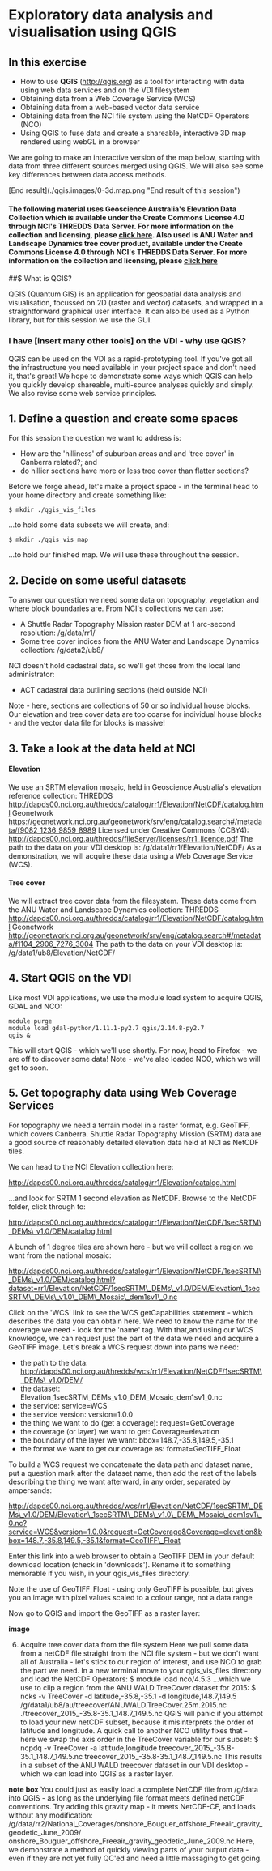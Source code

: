 # Exploratory data analysis and visualisation using QGIS

## In this exercise
    
- How to use **QGIS** (http://qgis.org) as a tool for interacting with data using web data services and on the VDI filesystem
- Obtaining data from a Web Coverage Service (WCS)
- Obtaining data from a web-based vector data service
- Obtaining data from the NCI file system using the NetCDF Operators (NCO)
- Using QGIS to fuse data and create a shareable, interactive 3D map rendered using webGL in a browser

We are going to make an interactive version of the map below, starting with data from three different sources merged using QGIS. We will also see some key differences between data access methods.

[End result](./qgis.images/0-3d.map.png \"End result of this session\")

#### The following material uses Geoscience Australia's Elevation Data Collection which is available under the Create Commons License 4.0 through NCI's THREDDS Data Server. For more information on the collection and licensing, please [click here](https://geonetwork.nci.org.au/geonetwork/srv/eng/catalog.search#/metadata/f9082_1236_9859_8989). Also used is ANU Water and Landscape Dynamics tree cover product, available under the Create Commons License 4.0 through NCI's THREDDS Data Server. For more information on the collection and licensing, please [click here](http://geonetwork.nci.org.au/geonetwork/srv/eng/catalog.search#/metadata/f1104_2906_7276_3004)


##$ What is QGIS?

QGIS (Quantum GIS) is an application for geospatial data analysis and visualisation, focussed on 2D (raster and vector) datasets, and wrapped in a straightforward graphical user interface. It can also be used as a Python library, but for this session we use the GUI.

### I have [insert many other tools] on the VDI - why use QGIS?

QGIS can be used on the VDI as a rapid-prototyping tool. If you've got all the infrastructure you need available in your project space and don't need it, that's great!
We hope to demonstrate some ways which QGIS can help you quickly develop shareable, multi-source analyses quickly and simply. We also revise some web service principles.

## 1. Define a question and create some spaces

For this session the question we want to address is:

- How are the 'hilliness' of suburban areas and and 'tree cover' in Canberra related?; and 
- do hillier sections have more or less tree cover than flatter sections?

Before we forge ahead, let's make a project space - in the terminal head to your home directory and create something like:

```$ mkdir ./qgis_vis_files```

...to hold some data subsets we will create, and:

```$ mkdir ./qgis_vis_map```

...to hold our finished map. We will use these throughout the session.

## 2. Decide on some useful datasets

To answer our question we need some data on topography, vegetation and where block boundaries are.
From NCI's collections we can use:
- A Shuttle Radar Topography Mission raster DEM at 1 arc-second resolution: /g/data/rr1/
- Some tree cover indices from the ANU Water and Landscape Dynamics collection: /g/data2/ub8/

NCI doesn't hold cadastral data, so we'll get those from the local land administrator:
- ACT cadastral data outlining sections (held outside NCI)

Note - here, sections are collections of 50 or so individual house blocks. Our elevation and tree cover data are too coarse for individual house blocks - and the vector data file for blocks is massive!

## 3. Take a look at the data held at NCI

#### Elevation

We use an SRTM elevation mosaic, held in Geoscience Australia's elevation reference collection:
THREDDS
http://dapds00.nci.org.au/thredds/catalog/rr1/Elevation/NetCDF/catalog.html
Geonetwork
https://geonetwork.nci.org.au/geonetwork/srv/eng/catalog.search#/metadata/f9082_1236_9859_8989
Licensed under Creative Commons (CCBY4): http://dapds00.nci.org.au/thredds/fileServer/licenses/rr1_licence.pdf
The path to the data on your VDI desktop is:
/g/data1/rr1/Elevation/NetCDF/
As a demonstration, we will acquire these data using a Web Coverage Service (WCS).


#### Tree cover
We will extract tree cover data from the filesystem.
These data come from the ANU Water and Landscape Dynamics collection:
THREDDS
http://dapds00.nci.org.au/thredds/catalog/rr1/Elevation/NetCDF/catalog.html
Geonetwork
http://geonetwork.nci.org.au/geonetwork/srv/eng/catalog.search#/metadata/f1104_2906_7276_3004
The path to the data on your VDI desktop is:
/g/data1/ub8/Elevation/NetCDF/

## 4. Start QGIS on the VDI

Like most VDI applications, we use the module load system to acquire QGIS, GDAL and NCO:
```
module purge
module load gdal-python/1.11.1-py2.7 qgis/2.14.8-py2.7
qgis &
```

This will start QGIS - which we'll use shortly. For now, head to Firefox - we are off to discover some data!
Note - we've also loaded NCO, which we will get to soon.

## 5. Get topography data using Web Coverage Services

For topography we need a terrain model in a raster format, e.g. GeoTIFF, which covers Canberra.
Shuttle Radar Topography Mission (SRTM) data are a good source of reasonably detailed elevation data held at NCI as NetCDF tiles.

We can head to the NCI Elevation collection here:

http://dapds00.nci.org.au/thredds/catalog/rr1/Elevation/catalog.html

...and look for SRTM 1 second elevation as NetCDF. Browse to the NetCDF folder, click through to:

http://dapds00.nci.org.au/thredds/catalog/rr1/Elevation/NetCDF/1secSRTM\_DEMs\_v1.0/DEM/catalog.html

A bunch of 1 degree tiles are shown here - but we will collect a region we want from the national mosaic:

http://dapds00.nci.org.au/thredds/catalog/rr1/Elevation/NetCDF/1secSRTM\_DEMs\_v1.0/DEM/catalog.html?dataset=rr1/Elevation/NetCDF/1secSRTM\_DEMs\_v1.0/DEM/Elevation\_1secSRTM\_DEMs\_v1.0\_DEM\_Mosaic\_dem1sv1\_0.nc

Click on the 'WCS' link to see the WCS getCapabilities statement - which describes the data you can obtain here. We need to know the name for the coverage we need - look for the 'name' tag. With that,and using our WCS knowledge, we can request just the part of the data we need and acquire a GeoTIFF image. Let's break a WCS request down into parts we need:

- the path to the data: http://dapds00.nci.org.au/thredds/wcs/rr1/Elevation/NetCDF/1secSRTM\_DEMs\_v1.0/DEM/
- the dataset: Elevation\_1secSRTM\_DEMs\_v1.0\_DEM\_Mosaic\_dem1sv1\_0.nc
- the service: service=WCS
- the service version: version=1.0.0
- the thing we want to do (get a coverage): request=GetCoverage
- the coverage (or layer) we want to get: Coverage=elevation
- the boundary of the layer we want: bbox=148.7,-35.8,149.5,-35.1
- the format we want to get our coverage as: format=GeoTIFF_Float

To build a WCS request we concatenate the data path and dataset name, put a question mark after the dataset name, then add the rest of the labels describing the thing we want afterward, in any order, separated by ampersands:

http://dapds00.nci.org.au/thredds/wcs/rr1/Elevation/NetCDF/1secSRTM\_DEMs\_v1.0/DEM/Elevation\_1secSRTM\_DEMs\_v1.0\_DEM\_Mosaic\_dem1sv1\_0.nc?service=WCS&version=1.0.0&request=GetCoverage&Coverage=elevation&bbox=148.7,-35.8,149.5,-35.1&format=GeoTIFF\_Float

Enter this link into a web browser to obtain a GeoTIFF DEM in your default download location (check in 'downloads'). Rename it to something memorable if you wish, in your qgis_vis_files directory.

Note the use of GeoTIFF\_Float - using only GeoTIFF is possible, but gives you an image with pixel values scaled to a colour range, not a data range

Now go to QGIS and import the GeoTIFF as a raster layer:

**image**

6. Acquire tree cover data from the file system
Here we pull some data from a netCDF file straight from the NCI file system - but we don't want all of Australia - let's stick to our region of interest, and use NCO to grab the part we need. In a new terminal move to your qgis_vis_files directory and load the NetCDF Operators:
$ module load nco/4.5.3
...which we use to clip a region from the ANU WALD TreeCover dataset for 2015:
$ ncks -v TreeCover -d latitude,-35.8,-35.1 -d longitude,148.7,149.5  /g/data1/ub8/au/treecover/ANUWALD.TreeCover.25m.2015.nc ./treecover_2015_-35.8-35.1_148.7_149.5.nc
QGIS will panic if you attempt to load your new netCDF subset, because it misinterprets the order of latitude and longitude. A quick call to another NCO utility fixes that - here we swap the axis order in the TreeCover variable for our subset:
$ ncpdq -v TreeCover -a latitude,longitude treecover_2015_-35.8-35.1_148.7_149.5.nc treecover_2015_-35.8-35.1_148.7_149.5.nc
This results in a subset of the ANU WALD treecover dataset in our VDI desktop - which we can load into QGIS as a raster layer.

**note box**
You could just as easily load a complete NetCDF file from /g/data into QGIS - as long as the underlying file format meets defined netCDF conventions. Try adding this gravity map - it meets NetCDF-CF, and loads without any modification: /g/data/rr2/National_Coverages/onshore_Bouguer_offshore_Freeair_gravity_geodetic_June_2009/ onshore_Bouguer_offshore_Freeair_gravity_geodetic_June_2009.nc
Here, we demonstrate a method of quickly viewing parts of your output data - even if they are not yet fully QC'ed and need a little massaging to get going.

